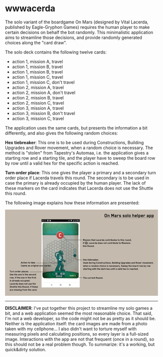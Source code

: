 # wwwacerda

The solo variant of the boardgame On Mars (designed by Vital Lacerda, published
by Eagle-Gryphon Games) requires the human player to make certain decisions on
behalf the bot randomly. This minimalistic application aims to streamline those
decisions, and provide randomly generated choices along the "card draw".

The solo deck contains the following twelve cards:

 - action 1, mission A, travel
 - action 1, mission B, travel
 - action 1, mission B, travel
 - action 1, mission C, travel
 - action 1, mission C, don't travel
 - action 2, mission A, travel
 - action 2, mission A, don't travel
 - action 2, mission B, travel
 - action 2, mission C, travel
 - action 3, mission A, travel
 - action 3, mission B, don't travel
 - action 3, mission C, travel

The application uses the same cards, but presents the information a bit
differently, and also gives the following random choices:

**Hex tiebreaker**: This one is to be used during Constructions, Building
Upgrades and Rover movement, when a random choice is necessary. The method is
"stolen" from Tapestry's Automaa, i.e. the application gives a starting row and
a starting tile, and the player have to sweep the board row by row until a valid
hex for the specific action is reached. 

**Turn order place**: This one gives the player a primary and a secondary turn
order place if Lacerda travels this round. The secondary is to be used in case
the primary is already occupied by the human player. The lack of these markers
on the card indicates that Lacerda does not use the Shuttle this round.

The following image explains how these information are presented:

![manual](manual.png)

<hr />

**DISCLAIMER**: I've put together this project to streamline my solo games a
bit, and a web application seemed the most reasonable choice. That said, I'm not
a web developer, so the code might not be as pretty as it should be. Neither is
the application itself: the card images are made from a photo taken with my
cellphone... I also didn't want to torture myself with measuring pixels and
calculating positions, so every layer is a full-sized image. Interactions with
the app are not that frequent (once in a round), so this should not be a real
problem though. To summarize: it's a working, but quick&dirty solution.

